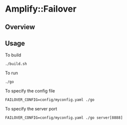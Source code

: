 # Amplify::Failover

## Overview

## Usage

To build

    ./build.sh

To run

    ./go

To specify the config file

    FAILOVER_CONFIG=config/myconfig.yaml ./go

To specify the server port

    FAILOVER_CONFIG=config/myconfig.yaml ./go server[8888]

